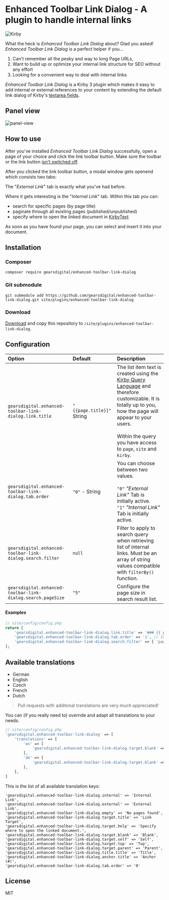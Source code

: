 # Enhanced Toolbar Link Dialog - A plugin to handle internal links

![Kirby](https://img.shields.io/badge/Kirby-3.6-brightgreen.svg)

What the heck is *Enhanced Toolbar Link Dialog* about? Glad you asked! *Enhanced Toolbar Link Dialog* is a perfect helper if you…

1. Can't remember all the pesky and way to long Page URLs,
2. Want to build up or optimize your internal link structure for SEO without any effort
3. Looking for a convenient way to deal with internal links

*Enhanced Toolbar Link Dialog* is a Kirby 3 plugin which makes it easy to add internal or external references to your content by extending the default link dialog of Kirby's [textarea fields](https://getkirby.com/docs/reference/panel/fields/textarea#toolbar).

## Panel view

![panel-view](https://user-images.githubusercontent.com/965069/72836833-a97fc600-3c8d-11ea-958f-76af3d919ec4.gif)

## How to use

After you've installed *Enhanced Toolbar Link Dialog* successfully, open a page of your choice and click the link toolbar button. Make sure the toolbar or the link button [isn't switched off](https://getkirby.com/docs/reference/panel/fields/textarea#toolbar__disabling-the-toolbar).

After you clicked the link toolbar button, a modal window gets openend which consists two tabs:

The "*External Link*" tab is exactly what you've had before.

Where it gets interesting is the "*Internal Link*" tab. Within this tab you can:

- search for specific pages (by page title)
- paginate through all existing pages (published/unpublished)
- specify where to open the linked document in [KirbyText](https://getkirby.com/docs/reference/text/kirbytags)

As soon as you have found your page, you can select and insert it into your document.

## Installation

### Composer

```
composer require gearsdigital/enhanced-toolbar-link-dialog
```

### Git submodule

```
git submodule add https://github.com/gearsdigital/enhanced-toolbar-link-dialog.git site/plugins/enhanced-toolbar-link-dialog
```

### Download

[Download](https://github.com/gearsdigital/enhanced-toolbar-link-dialog/releases/latest) and copy this repository to `/site/plugins/enhanced-toolbar-link-dialog`.

## Configuration

| Option | Default | Description |
|:---|:---|:---|
| `gearsdigital.enhanced-toolbar-link-dialog.link.title ` | `"{{page.title}}"` String | The list item text is created using the [Kirby Query Language](https://getkirby.com/docs/guide/blueprints/query-language) and therefore customizable. It is totally up to you, how the page will appear to your users.<br><br>Within the query you have access to `page`, `site` and `kirby`. |
| `gearsdigital.enhanced-toolbar-link-dialog.tab.order ` | `"0"` - String |  You can choose between two values. <br><br>`"0"` _"External Link"_ Tab is initially active.<br>`"1"` _"Internal Link"_ Tab is initially active.|
| `gearsdigital.enhanced-toolbar-link-dialog.search.filter ` | `null` | Filter to apply to search query when retrieving list of internal links. Must be an array of string values compatible with `filterBy()` function. |
| `gearsdigital.enhanced-toolbar-link-dialog.search.pageSize ` | `"5"` | Configure the page size in search result list. |

#### Examples
```php
// site/config/config.php
return [
    'gearsdigital.enhanced-toolbar-link-dialog.link.title' => '### {{ page.title }} ###',
    'gearsdigital.enhanced-toolbar-link-dialog.tab.order' => '1', // Internal Link Tab is active
    'gearsdigital.enhanced-toolbar-link-dialog.search.filter' => [ 'page_type', '==', 'textpage' ]
];
```

## Available translations

- German
- English
- Czech
- French
- Dutch

> Pull requests with additonal translations are very much appreciated!

You can (if you really need to) override and adapt all translations to your needs.

```php
// site/config/config.php
'gearsdigital.enhanced-toolbar-link-dialog' => [
    'translations' => [
        'en' => [
            'gearsdigital.enhanced-toolbar-link-dialog.target.blank' => 'Open in new window'
        ],
        'de' => [
            'gearsdigital.enhanced-toolbar-link-dialog.target.blank' => 'Im neuen Fenster öffnen'
        ],
    ],
]
```

This is the list of all available translation keys:

```
'gearsdigital.enhanced-toolbar-link-dialog.internal' => 'Internal Link',
'gearsdigital.enhanced-toolbar-link-dialog.external' => 'External Link',
'gearsdigital.enhanced-toolbar-link-dialog.empty' => 'No pages found',
'gearsdigital.enhanced-toolbar-link-dialog.target.title' => 'Link Target',
'gearsdigital.enhanced-toolbar-link-dialog.target.help' => 'Specify where to open the linked document.',
'gearsdigital.enhanced-toolbar-link-dialog.target.blank' => 'Blank',
'gearsdigital.enhanced-toolbar-link-dialog.target.self' => 'Self',
'gearsdigital.enhanced-toolbar-link-dialog.target.top' => 'Top',
'gearsdigital.enhanced-toolbar-link-dialog.target.parent' => 'Parent',
'gearsdigital.enhanced-toolbar-link-dialog.title.title' => 'Title',
'gearsdigital.enhanced-toolbar-link-dialog.anchor.title' => 'Anchor (#)',
'gearsdigital.enhanced-toolbar-link-dialog.tab.order' => '0'
```

## License

MIT
